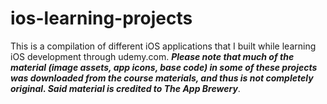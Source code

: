 # ios-learning-projects
This is a compilation of different iOS applications that I built while learning iOS development through udemy.com. 
***Please note that much of the material (image assets, app icons, base code) in some of these projects was downloaded from the course materials, and thus is not completely original. Said material is credited to The App Brewery***.
